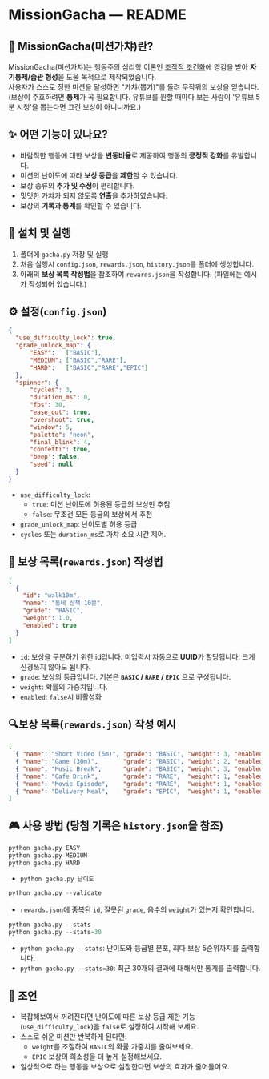 MissionGacha — README
==


🎯 MissionGacha(미션가챠)란?
--
MissionGacha(미션가챠)는 행동주의 심리학 이론인 [조작적 조건화](https://ko.wikipedia.org/wiki/%EC%A1%B0%EC%9E%91%EC%A0%81_%EC%A1%B0%EA%B1%B4%ED%99%94)에 영감을 받아 **자기통제/습관 형성**을 도울 목적으로 제작되었습니다.<br/>
사용자가 스스로 정한 미션을 달성하면 "가챠(뽑기)"를 돌려 무작위의 보상을 얻습니다.<br/>
(보상이 주효하려면 **통제**가 꼭 필요합니다. 유튜브를 원할 때마다 보는 사람이 '유튜브 5분 시청'을 뽑는다면 그건 보상이 아니니까요.)


✨ 어떤 기능이 있나요?
---
- 바람직한 행동에 대한 보상을 **변동비율**로 제공하여 행동의 **긍정적 강화**를 유발합니다.
- 미션의 난이도에 따라 **보상 등급**을 **제한**할 수 있습니다.
- 보상 종류의 **추가 및 수정**이 편리합니다.
- 밋밋한 가챠가 되지 않도록 **연출**을 추가하였습니다.
- 보상의 **기록과 통계**를 확인할 수 있습니다.


🚀 설치 및 실행
---
1. 폴더에 `gacha.py` 저장 및 실행
2. 처음 실행시 `config.json`, `rewards.json`, `history.json`를 폴더에 생성합니다.
3. 아래의 **보상 목록 작성법**을 참조하여 `rewards.json`을 작성합니다. (파일에는 예시가 작성되어 있습니다.)


⚙️ 설정(`config.json`)
---
```json
{
  "use_difficulty_lock": true,
  "grade_unlock_map": {
      "EASY":   ["BASIC"],
      "MEDIUM": ["BASIC","RARE"],
      "HARD":   ["BASIC","RARE","EPIC"]
  },
  "spinner": {
      "cycles": 3,
      "duration_ms": 0,
      "fps": 30,
      "ease_out": true,
      "overshoot": true,
      "window": 5,
      "palette": "neon",
      "final_blink": 4,
      "confetti": true,
      "beep": false,
      "seed": null
  }
}
```
- `use_difficulty_lock`:
    - `true`: 미션 난이도에 허용된 등급의 보상만 추첨
    - `false`: 무조건 모든 등급의 보상에서 추천
- `grade_unlock_map`: 난이도별 허용 등급
- `cycles` 또는 `duration_ms`로 가챠 소요 시간 제어.


🎁 보상 목록(`rewards.json`) 작성법
---
```json
[
  {
    "id": "walk10m",
    "name": "동네 산책 10분",
    "grade": "BASIC",
    "weight": 1.0,
    "enabled": true
  }
]
```
- `id`: 보상을 구분하기 위한 id입니다. 미입력시 자동으로 **UUID**가 할당됩니다. 크게 신경쓰지 않아도 됩니다.
- `grade`: 보상의 등급입니다. 기본은 **`BASIC` / `RARE` / `EPIC`** 으로 구성됩니다.
- `weight`: 확률의 가중치입니다.
- `enabled`: `false`시 비활성화


🔍보상 목록(`rewards.json`) 작성 예시
---
```json
[
  { "name": "Short Video (5m)", "grade": "BASIC", "weight": 3, "enabled": true },
  { "name": "Game (30m)",       "grade": "BASIC", "weight": 2, "enabled": true },
  { "name": "Music Break",      "grade": "BASIC", "weight": 3, "enabled": true },
  { "name": "Cafe Drink",       "grade": "RARE",  "weight": 1, "enabled": true },
  { "name": "Movie Episode",    "grade": "RARE",  "weight": 1, "enabled": true },
  { "name": "Delivery Meal",    "grade": "EPIC",  "weight": 1, "enabled": true }
]
```


🎮 사용 방법 (당첨 기록은 `history.json`을 참조)
---
```python
python gacha.py EASY
python gacha.py MEDIUM
python gacha.py HARD
```
- `python gacha.py 난이도`
```python
python gacha.py --validate
```
- `rewards.json`에 중복된 `id`, 잘못된 `grade`, 음수의 `weight`가 있는지 확인합니다.
```python
python gacha.py --stats
python gacha.py --stats=30
```
- `python gacha.py --stats`: 난이도와 등급별 분포, 최다 보상 5순위까지를 출력합니다.
- `python gacha.py --stats=30`: 최근 30개의 결과에 대해서만 통계를 출력합니다.


🧩 조언
---
- 복잡해보여서 꺼려진다면 난이도에 따른 보상 등급 제한 기능(`use_difficulty_lock`)을 `false`로 설정하여 시작해 보세요.
- 스스로 쉬운 미션만 반복하게 된다면:
  - `weight`를 조절하여 `BASIC`의 확률 가중치를 줄여보세요.
  - `EPIC` 보상의 희소성을 더 높게 설정해보세요.
- 일상적으로 하는 행동을 보상으로 설정한다면 보상의 효과가 줄어들어요.
